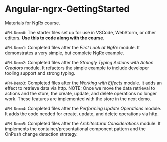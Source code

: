 # Angular-ngrx-GettingStarted
Materials for NgRx course.

`APM-Demo0`: The starter files set up for use in VSCode, WebStorm, or other editors. **Use this to code along with the course**.

`APM-Demo1`: Completed files after the *First Look at NgRx* module. It demonstrates a very simple, but complete NgRx example.

`APM-Demo2`: Completed files after the *Strongly Typing Actions with Action Creators* module. It refactors the simple example to include developer tooling support and strong typing.

`APM-Demo3`: Completed files after the *Working with Effects* module. It adds an effect to retrieve data via http. NOTE: Once we move the data retrieval to actions and the store, the create, update, and delete operations no longer work. These features are implemented with the store in the next demo.

`APM-Demo4`: Completed files after the *Performing Update Operations* module. It adds the code needed for create, update, and delete operations via http.

`APM-Demo5`: Completed files after the *Architectural Considerations* module. It implements the container/presentational component pattern and the OnPush change detection strategy.
